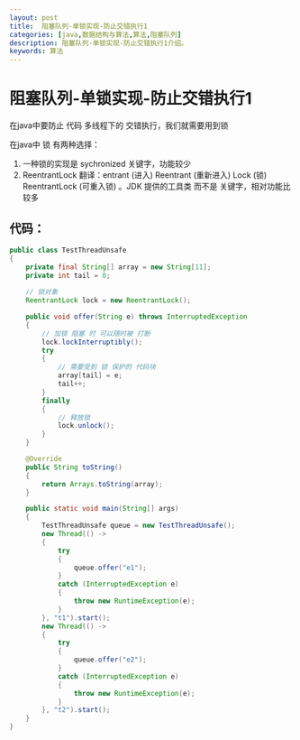 ```yaml
---
layout: post
title:  阻塞队列-单锁实现-防止交错执行1
categories: [java,数据结构与算法,算法,阻塞队列]
description: 阻塞队列-单锁实现-防止交错执行1介绍。
keywords: 算法
---
```


# 阻塞队列-单锁实现-防止交错执行1

在java中要防止 代码 多线程下的 交错执行，我们就需要用到锁

在java中 锁 有两种选择：

1.  一种锁的实现是 sychronized 关键字，功能较少
2.  ReentrantLock 翻译：entrant (进入) Reentrant (重新进入) Lock (锁) ReentrantLock (可重入锁) 。JDK 提供的工具类 而不是 关键字，相对功能比较多

## 代码：

```java
public class TestThreadUnsafe
{
    private final String[] array = new String[11];
    private int tail = 0;
   
    // 锁对象
    ReentrantLock lock = new ReentrantLock();

    public void offer(String e) throws InterruptedException
    {
        // 加锁 阻塞 时 可以随时被 打断
        lock.lockInterruptibly();
        try
        {
            // 需要受到 锁 保护的 代码块
            array[tail] = e;
            tail++;
        }
        finally
        {
            // 释放锁
            lock.unlock();
        }
    }

    @Override
    public String toString()
    {
        return Arrays.toString(array);
    }

    public static void main(String[] args)
    {
        TestThreadUnsafe queue = new TestThreadUnsafe();
        new Thread(() ->
        {
            try
            {
                queue.offer("e1");
            }
            catch (InterruptedException e)
            {
                throw new RuntimeException(e);
            }
        }, "t1").start();
        new Thread(() ->
        {
            try
            {
                queue.offer("e2");
            }
            catch (InterruptedException e)
            {
                throw new RuntimeException(e);
            }
        }, "t2").start();
    }
}
```

